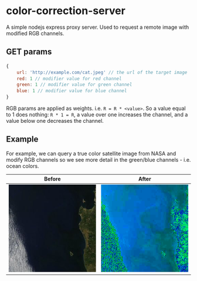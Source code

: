 # color-correction-server
A simple nodejs express proxy server. Used to request a remote image with modified RGB channels.

## GET params
```javascript
{
	url: 'http://example.com/cat.jpeg' // the url of the target image
	red: 1 // modifier value for red channel
	green: 1 // modifier value for green channel
	blue: 1 // modifier value for blue channel
}
```

RGB params are applied as weights. 
i.e. `R = R * <value>`.
So a value equal to 1 does nothing: `R * 1 = R`, a value over one increases the channel, and a value below one decreases the channel. 

## Example
For example, we can query a true color satellite image from NASA and modify RGB channels so we see more detail in the green/blue channels - i.e. ocean colors.

|Before|After|
|---|---|
|![Screenshot](/screenshots/original.jpeg?raw=true)|![Screenshot](/screenshots/example.jpeg?raw=true)|